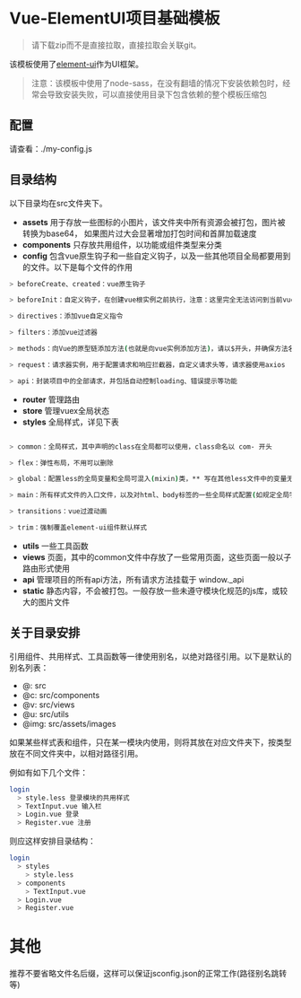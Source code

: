 # Vue-ElementUI项目基础模板

> 请下载zip而不是直接拉取，直接拉取会关联git。

该模板使用了[element-ui](https://element.eleme.cn/#/)作为UI框架。

> 注意：该模板中使用了node-sass，在没有翻墙的情况下安装依赖包时，经常会导致安装失败，可以直接使用目录下包含依赖的整个模板压缩包

## 配置

请查看：./my-config.js

## 目录结构

以下目录均在src文件夹下。

* __assets__ 用于存放一些图标的小图片，该文件夹中所有资源会被打包，图片被转换为base64，
             如果图片过大会显著增加打包时间和首屏加载速度
* __components__ 只存放共用组件，以功能或组件类型来分类
* __config__ 包含vue原生钩子和一些自定义钩子，以及一些其他项目全局都要用到的文件。以下是每个文件的作用

``` bash
> beforeCreate、created：vue原生钩子

> beforeInit：自定义钩子，在创建vue根实例之前执行，注意：这里完全无法访问到当前vue实例，因为还没有创建

> directives：添加vue自定义指令

> filters：添加vue过滤器

> methods：向Vue的原型链添加方法(也就是向vue实例添加方法)，请以$开头，并确保方法名没有被占用

> request：请求器实例，用于配置请求和响应拦截器，自定义请求头等，请求器使用axios

> api：封装项目中的全部请求，并包括自动控制loading、错误提示等功能

```

* __router__ 管理路由
* __store__ 管理vuex全局状态
* __styles__ 全局样式，详见下表

``` bash

> common：全局样式，其中声明的class在全局都可以使用，class命名以 com- 开头

> flex：弹性布局，不用可以删除

> global：配置less的全局变量和全局可混入(mixin)类，** 写在其他less文件中的变量无法在全局使用 **

> main：所有样式文件的入口文件，以及对html、body标签的一些全局样式配置(如规定全局字体、文字大小等)

> transitions：vue过渡动画

> trim：强制覆盖element-ui组件默认样式
```

* __utils__ 一些工具函数
* __views__ 页面，其中的common文件中存放了一些常用页面，这些页面一般以子路由形式使用
* __api__ 管理项目的所有api方法，所有请求方法挂载于 window._api
* __static__ 静态内容，不会被打包。一般存放一些未遵守模块化规范的js库，或较大的图片文件

## 关于目录安排

引用组件、共用样式、工具函数等一律使用别名，以绝对路径引用。以下是默认的别名列表：

* @: src
* @c: src/components
* @v: src/views
* @u: src/utils
* @img: src/assets/images


如果某些样式表和组件，只在某一模块内使用，则将其放在对应文件夹下，按类型放在不同文件夹中，以相对路径引用。

例如有如下几个文件：

``` bash
login
  > style.less 登录模块的共用样式
  > TextInput.vue 输入栏
  > Login.vue 登录
  > Register.vue 注册
```

则应这样安排目录结构：

``` bash
login
  > styles
    > style.less
  > components
    > TextInput.vue
  > Login.vue
  > Register.vue
```

# 其他

推荐不要省略文件名后缀，这样可以保证jsconfig.json的正常工作(路径别名跳转等)